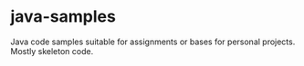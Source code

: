 # java-samples
Java code samples suitable for assignments or bases for personal projects. Mostly skeleton code. 
